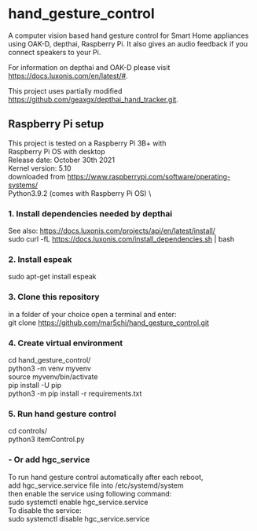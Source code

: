 # hand_gesture_control
A computer vision based hand gesture control for Smart Home appliances using OAK-D, depthai, Raspberry Pi. It also gives an audio feedback if you connect speakers to your Pi.

For information on depthai and OAK-D please visit https://docs.luxonis.com/en/latest/#.

This project uses partially modified https://github.com/geaxgx/depthai_hand_tracker.git.

## Raspberry Pi setup
This project is tested on a Raspberry Pi 3B+ with \
Raspberry Pi OS with desktop \
Release date: October 30th 2021 \
Kernel version: 5.10 \
downloaded from https://www.raspberrypi.com/software/operating-systems/ \
Python3.9.2 (comes with Raspberry Pi OS) \

### 1. Install dependencies needed by depthai
See also: https://docs.luxonis.com/projects/api/en/latest/install/ \
sudo curl -fL https://docs.luxonis.com/install_dependencies.sh | bash

### 2. Install espeak 
sudo apt-get install espeak

### 3. Clone this repository
in a folder of your choice open a terminal and enter: \
git clone https://github.com/mar5chi/hand_gesture_control.git

### 4. Create virtual environment
cd hand_gesture_control/ \
python3 -m venv myvenv \
source myvenv/bin/activate \
pip install -U pip \
python3 -m pip install -r requirements.txt

### 5. Run hand gesture control
cd controls/ \
python3 itemControl.py

###  - Or add hgc_service
To run hand gesture control automatically after each reboot, \
add hgc_service.service file into /etc/systemd/system \
then enable the service using following command: \
sudo systemctl enable hgc_service.service \
To disable the service: \
sudo systemctl disable hgc_service.service
